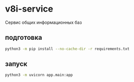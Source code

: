 # v8i-service

Сервис общих информационных баз

## подготовка

```bash
python3 -m pip install --no-cache-dir -r requirements.txt
```

## запуск

```bash
python3 -m uvicorn app.main:app
```
